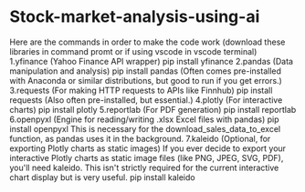 # Stock-market-analysis-using-ai
Here are the commands in order to make the code work (download these libraries in command promt or if using vscode in vscode terminal)
1.yfinance (Yahoo Finance API wrapper)
pip install yfinance
2.pandas (Data manipulation and analysis)
pip install pandas
(Often comes pre-installed with Anaconda or similar distributions, but good to run if you get errors.)
3.requests (For making HTTP requests to APIs like Finnhub)
pip install requests
(Also often pre-installed, but essential.)
4.plotly (For interactive charts)
pip install plotly
5.reportlab (For PDF generation)
pip install reportlab
6.openpyxl (Engine for reading/writing .xlsx Excel files with pandas)
pip install openpyxl
This is necessary for the download_sales_data_to_excel function, as pandas uses it in the background.
7.kaleido (Optional, for exporting Plotly charts as static images)
If you ever decide to export your interactive Plotly charts as static image files (like PNG, JPEG, SVG, PDF), you'll need kaleido. This isn't strictly required for the current interactive chart display but is very useful.
pip install kaleido
